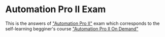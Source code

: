 # Automation Pro II Exam

This is the answers of ["Automation Pro II"](https://academy.workato.com/enterprise-automation-ii-exam) exam which corresponds to the self-learning begginer's course ["Automation Pro II On Demand"](https://academy.workato.com/automation-pro-ii-revised)
